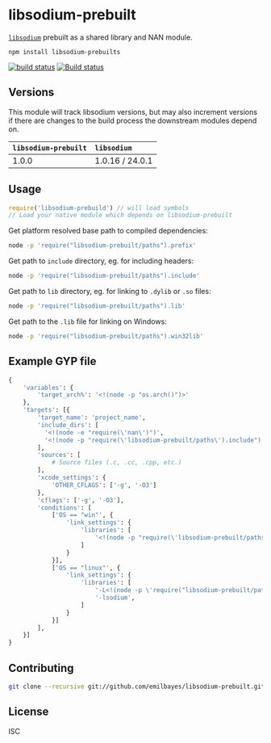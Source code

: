 # libsodium-prebuilt

[`libsodium`](https://github.com/jedisct1/libsodium) prebuilt as a shared library and NAN module.

```
npm install libsodium-prebuilts
```

[![build status](https://travis-ci.org/emilbayes/libsodium-prebuilt.svg?branch=master)](https://travis-ci.org/emilbayes/libsodium-prebuilt)
[![Build status](https://ci.appveyor.com/api/projects/status/g3xipfalgq6k9lrw/branch/master?svg=true)](https://ci.appveyor.com/project/emilbayes/libsodium-prebuilt/branch/master)

## Versions

This module will track libsodium versions, but may also increment versions if
there are changes to the build process the downstream modules depend on.

| `libsodium-prebuilt` | `libsodium`     |
|:---------------------|:----------------|
| 1.0.0                | 1.0.16 / 24.0.1 |

## Usage

```js
require('libsodium-prebuild') // will load symbols
// Load your native module which depends on libsodium-prebuilt

```

Get platform resolved base path to compiled dependencies:

```sh
node -p 'require("libsodium-prebuilt/paths").prefix'
```

Get path to `include` directory, eg. for including headers:

```sh
node -p 'require("libsodium-prebuilt/paths").include'
```

Get path to `lib` directory, eg. for linking to `.dylib` or `.so` files:

```sh
node -p 'require("libsodium-prebuilt/paths").lib'
```

Get path to the `.lib` file for linking on Windows:

```sh
node -p 'require("libsodium-prebuilt/paths").win32lib'
```

## Example GYP file

```python
{
    'variables': {
        'target_arch%': '<!(node -p "os.arch()")>'
    },
    'targets': [{
        'target_name': 'project_name',
        'include_dirs': [
          '<!(node -e "require(\'nan\')")',
          '<!(node -p "require(\'libsodium-prebuilt/paths\').include")'
        ],
        'sources': [
            # Source files (.c, .cc, .cpp, etc.)
        ],
        'xcode_settings': {
            'OTHER_CFLAGS': ['-g', '-O3']
        },
        'cflags': ['-g', '-O3'],
        'conditions': [
            ['OS == "win"', {
                'link_settings': {
                    'libraries': [
                        '<!(node -p "require(\'libsodium-prebuilt/paths\').win32lib")',
                    ]
                }
            }],
            ['OS == "linux"', {
                'link_settings': {
                    'libraries': [
                        '-L<!(node -p \'require("libsodium-prebuilt/paths").lib\')',
                        '-lsodium',
                    ]
                }
            }]
        ],
    }]
}
```

## Contributing

```sh
git clone --recursive git://github.com/emilbayes/libsodium-prebuilt.git
```

## License

ISC
